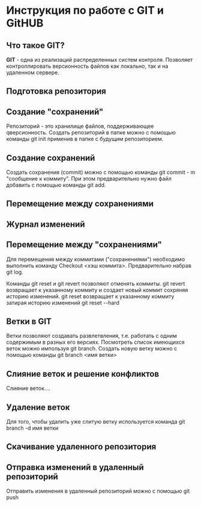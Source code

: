 # Инструкция по работе с GIT и GitHUB

## Что такое GIT?

**GIT** - одна из реализаций распределенных систем контроля. Позволяет контроллировать версионность файлов как локально, так и на удаленном сервере.

## Подготовка репозитория

## Создание "сохранений"
Репозиторий - это хранилище файлов, поддерживающее qверсионность. Создать репозиторий в папке можно с помощью команды git init применив в папке с будущим репозиторием.

## Создание сохранений 

Создать сохранения (commit) можно с помощью команды git commit - m "сообщение к коммиту". При этом предварительно нужно файл добавить с помощью команды git add. 

## Перемещение между сохранениями


## Журнал изменений 


## Перемещение между "сохранениями"

Для перемещения между коммитами ("сохранениями") необходимо выполнить команду Checkout <хэш коммита>. Предварительно набрав git log.

Команды git reset и git revert позволяют отменять коммиты. git revert возвращает к указанному коммиту и создает новый коммит сохряняя историю изменений. git reset возвращает к указанному коммиту затирая историю изменений git reset --hard


## Ветки в GIT

Ветки позволяют создавать развлетвления, т.е. работать с одним содержимым в разных его версиях. Посмотреть список имеющихся веток можно импользуя git branch.
Создать новую ветку можно с помощью команды git branch <имя ветки>

## Слияние веток и решение конфликтов

Слияние веток....

## Удаление веток

Для того, чтобы удалить уже слитую ветку используется команда git branch -d имя ветки

## Скачивание удаленного репозитория


## Отправка изменений в удаленный репозиторий

Отправить изменения в удаленный репозиторий можно с помощью git push



